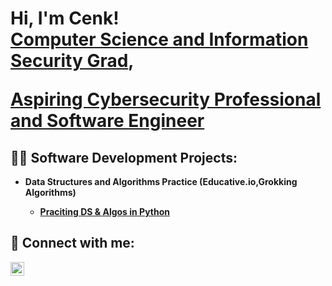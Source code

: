 <h1>Hi, I'm Cenk! <br/>
<a href="https://www.linkedin.com/in/cenkcafer/">Computer Science and Information Security Grad</a>,
  
<a href="https://github.com/cenkcafer"> Aspiring Cybersecurity Professional and Software Engineer</a>

<h2>👨‍💻 Software Development Projects:</h2>

- <b>Data Structures and Algorithms Practice (Educative.io,Grokking Algorithms)
  - [Praciting DS & Algos in Python](https://github.com/cenkcafer/educative_io_coding_problems)

<h2> 🤳 Connect with me:</h2>

[<img align="left" alt="JoshMadakor | LinkedIn" width="22px" src="https://cdn.jsdelivr.net/npm/simple-icons@v3/icons/linkedin.svg" />][linkedin]

[linkedin]: https://linkedin.com/in/cenkcafer

<!--
Here are some ideas to get you started:

- 🔭 I’m currently working on ...
- 🌱 I’m currently learning ...
- 👯 I’m looking to collaborate on ...
- 🤔 I’m looking for help with ...
- 💬 Ask me about ...
- 📫 How to reach me: ...
- 😄 Pronouns: ...
- ⚡ Fun fact: ...
-->
